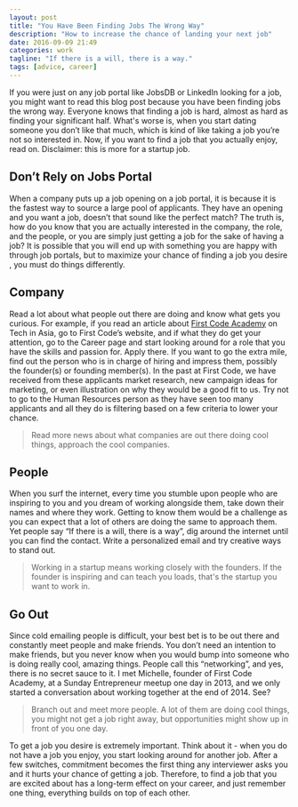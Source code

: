 ```yaml
---
layout: post
title: "You Have Been Finding Jobs The Wrong Way"
description: "How to increase the chance of landing your next job"
date: 2016-09-09 21:49
categories: work
tagline: "If there is a will, there is a way."
tags: [advice, career]
---
```


If you were just on any job portal like JobsDB or LinkedIn looking for a job, you might want to read this blog post because you have been finding jobs the wrong way. Everyone knows that finding a job is hard, almost as hard as finding your significant half. What's worse is, when you start dating someone you don’t like that much, which is kind of like taking a job you’re not so interested in. Now, if you want to find a job that you actually enjoy, read on. Disclaimer: this is more for a startup job.

## Don’t Rely on Jobs Portal

When a company puts up a job opening on a job portal, it is because it is the fastest way to source a large pool of applicants. They have an opening and you want a job, doesn’t that sound like the perfect match? The truth is, how do you know that you are actually interested in the company, the role, and the people, or you are simply just getting a job for the sake of having a job? It is possible that you will end up with something you are happy with through job portals, but to maximize your chance of finding a job you desire , you must do things differently.

## Company
Read a lot about what people out there are doing and know what gets you curious. For example, if you read an article about <a href="http://firstcodeacademy.com" target="_blank">First Code Academy</a> on Tech in Asia, go to First Code’s website, and if what they do get your attention, go to the Career page and start looking around for a role that you have the skills and passion for. Apply there. If you want to go the extra mile, find out the person who is in charge of hiring and impress them, possibly the founder(s) or founding member(s). In the past at First Code, we have received from these applicants market research, new campaign ideas for marketing, or even illustration on why they would be a good fit to us. Try not to go to the Human Resources person as they have seen too many applicants and all they do is filtering based on a few criteria to lower your chance.

> Read more news about what companies are out there doing cool things, approach the cool companies.

## People
When you surf the internet, every time you stumble upon people who are inspiring to you and you dream of working alongside them, take down their names and where they work. Getting to know them would be a challenge as you can expect that a lot of others are doing the same to approach them. Yet people say “If there is a will, there is a way”, dig around the internet until you can find the contact. Write a personalized email and try creative ways to stand out.

> Working in a startup means working closely with the founders. If the founder is inspiring and can teach you loads, that's the startup you want to work in.

## Go Out
Since cold emailing people is difficult, your best bet is to be out there and constantly meet people and make friends. You don’t need an intention to make friends, but you never know when you would bump into someone who is doing really cool, amazing things. People call this “networking”, and yes, there is no secret sauce to it. I met Michelle, founder of First Code Academy, at a Sunday Entrepreneur meetup one day in 2013, and we only started a conversation about working together at the end of 2014. See?

> Branch out and meet more people. A lot of them are doing cool things, you might not get a job right away, but opportunities might show up in front of you one day.

To get a job you desire is extremely important. Think about it - when you do not have a job you enjoy, you start looking around for another job. After a few switches, commitment becomes the first thing any interviewer asks you and it hurts your chance of getting a job. Therefore, to find a job that you are excited about has a long-term effect on your career, and just remember one thing, everything builds on top of each other.